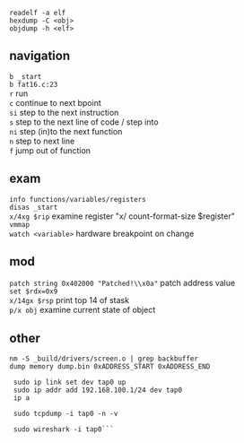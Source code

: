 `readelf -a elf`<br>
`hexdump -C <obj>`<br>
`objdump -h <elf>`
## navigation
`b _start`<br>
`b fat16.c:23`<br>
`r` run<br>
`c` continue to next bpoint<br>
`si` step to the next instruction<br>
`s` step to the next line of code / step into<br>
`ni` step (in)to the next function<br>
`n` step to next line<br>
`f` jump out of function<br>
## exam
`info functions/variables/registers`<br>
`disas _start`<br>
`x/4xg $rip` examine register "x/ count-format-size $register"<br>
`vmmap`<br>
`watch <variable>` hardware breakpoint on change<br>
## mod
`patch string 0x402000 "Patched!\\x0a"`	patch address value<br>
`set $rdx=0x9`<br>
`x/14gx $rsp` print top 14 of stask<br>
`p/x obj` examine current state of object
## other
`nm -S _build/drivers/screen.o | grep backbuffer`<br>
`dump memory dump.bin 0xADDRESS_START 0xADDRESS_END`
```sudo ip tuntap add dev tap0 mode tap
 sudo ip link set dev tap0 up
 sudo ip addr add 192.168.100.1/24 dev tap0
 ip a
 
 sudo tcpdump -i tap0 -n -v
 
 sudo wireshark -i tap0```